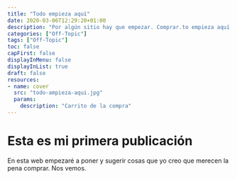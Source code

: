 ```yaml
---
title: "Todo empieza aquí"
date: 2020-03-06T12:29:20+01:00
description: "Por algún sitio hay que empezar. Comprar.to empieza aquí."
categories: ["Off-Topic"]
tags: ["Off-Topic"]
toc: false
capFirst: false
displayInMenu: false
displayInList: true
draft: false
resources:
- name: cover
  src: "todo-ampieza-aqui.jpg"
  params:
    description: "Carrito de la compra"
---
```

# Esta es mi primera publicación

En esta web empezaré a poner y sugerir cosas que yo creo que merecen la pena comprar. Nos vemos.
